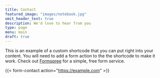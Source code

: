 ```yaml
---
title: Contact
featured_image: "images/notebook.jpg"
omit_header_text: true
description: We'd love to hear from you
type: page
menu: main
draft: true
---
```



This is an example of a custom shortcode that you can put right into your content. You will need to add a form action to the the shortcode to make it work. Check out [Formspree](https://formspree.io/) for a simple, free form service. 

{{< form-contact action="https://example.com"  >}}
